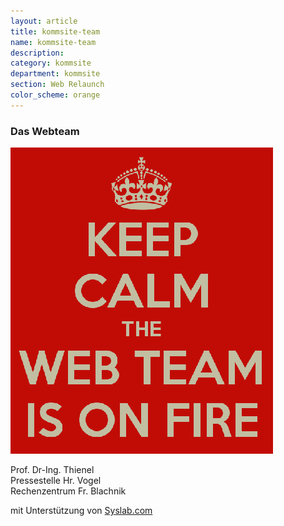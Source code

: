 ```yaml
---
layout: article
title: kommsite-team
name: kommsite-team
description: 
category: kommsite
department: kommsite
section: Web Relaunch
color_scheme: orange
---
```


### Das Webteam

<img src="/media/kommsite/webteam.png">

Prof. Dr-Ing. Thienel<br>
Pressestelle Hr. Vogel<br>
Rechenzentrum Fr. Blachnik<br>

mit Unterstützung von <a href="www.syslab.com">Syslab.com</a>